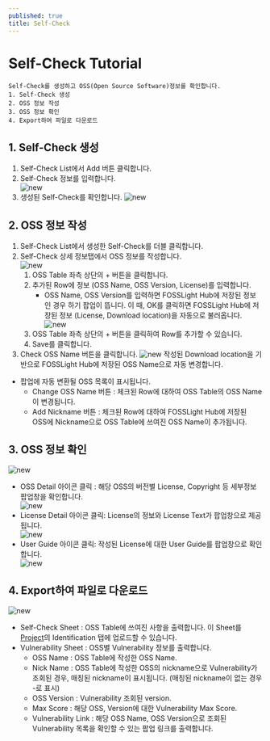 ```yaml
---
published: true
title: Self-Check
---
```


# Self-Check Tutorial
```note
Self-Check를 생성하고 OSS(Open Source Software)정보를 확인합니다.
1. Self-Check 생성
2. OSS 정보 작성
3. OSS 정보 확인
4. Export하여 파일로 다운로드
```

## 1. Self-Check  생성
1. Self-Check List에서 Add 버튼 클릭합니다.
2. Self-Check 정보를 입력합니다.  
    ![new](images/2_self_new.png)  
3. 생성된 Self-Check를 확인합니다. 
    ![new](images/2_self_new_list.png)

## 2. OSS 정보 작성
1. Self-Check List에서 생성한 Self-Check를 더블 클릭합니다.
2. Self-Check 상세 정보탭에서 OSS 정보를 작성합니다.  
    ![new](images/2_self_add.png)
    1. OSS Table 좌측 상단의 + 버튼을 클릭합니다.
    2. 추가된 Row에 정보 (OSS Name, OSS Version, License)를 입력합니다.  
        - OSS Name, OSS Version를 입력하면 FOSSLight Hub에 저장된 정보인 경우 하기 팝업이 뜹니다. 이 때, OK를 클릭하면 FOSSLight Hub에 저장된 정보 (License, Download location)을 자동으로 불러옵니다.  
        ![new](images/2_self_auto.png)
    3. OSS Table 좌측 상단의 + 버튼을 클릭하여 Row를 추가할 수 있습니다.
    4. Save를 클릭합니다. 
3. Check OSS Name 버튼을 클릭합니다.
![new](images/2_self_check_ossname.png)
작성된 Download location을 기반으로 FOSSLight Hub에 저장된 OSS Name으로 자동 변경합니다.
- 팝업에 자동 변환될 OSS 목록이 표시됩니다.
    - Change OSS Name 버튼 : 체크된 Row에 대하여 OSS Table의 OSS Name이 변경됩니다. 
    - Add Nickname 버튼 : 체크된 Row에 대하여 FOSSLight Hub에 저장된 OSS에 Nickname으로 OSS Table에 쓰여진 OSS Name이 추가됩니다.

## 3. OSS 정보 확인
![new](images/2_self_save.png)
- OSS Detail 아이콘 클릭 : 해당 OSS의 버전별 License, Copyright 등 세부정보 팝업창을 확인합니다.  
    ![new](images/2_self_oss.png)
- License Detail 아이콘 클릭: License의 정보와 License Text가 팝업창으로 제공됩니다.  
    ![new](images/2_self_lic.png)
- User Guide 아이콘 클릭: 작성된 License에 대한 User Guide를 팝업창으로 확인합니다.  
    ![new](images/2_self_lic2.png) 

## 4. Export하여 파일로 다운로드
![new](images/2_self_export.png)
- Self-Check Sheet : OSS Table에 쓰여진 사항을 출력합니다. 이 Sheet를 [Project](../menu/4_project.md)의 Identification 탭에 업로드할 수 있습니다. 
- Vulnerability Sheet : OSS별 Vulnerability 정보를 출력합니다.
    - OSS Name : OSS Table에 작성한 OSS Name.
    - Nick Name : OSS Table에 작성한 OSS의 nickname으로 Vulnerability가 조회된 경우, 매칭된 nickname이 표시됩니다. (매칭된 nickname이 없는 경우 -로 표시)
    - OSS Version : Vulnerability 조회된 version.
    - Max Score : 해당 OSS, Version에 대한 Vulnerability Max Score.
    - Vulnerability Link : 해당 OSS Name, OSS Version으로 조회된 Vulnerability 목록을 확인할 수 있는 팝업 링크를 출력합니다.